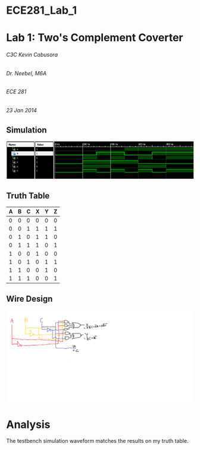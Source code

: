 ECE281_Lab_1
==========

# Lab 1:  Two's Complement Coverter
###### C3C Kevin Cabusora
###### Dr. Neebel, M6A
###### ECE 281
###### 23 Jan 2014

## Simulation

![alt text][Lab1_Simulation.png]

[Lab1_Simulation.png]: https://github.com/KevinCabusora/ECE281_Lab1/blob/master/Lab%201_Simulation.png?raw=true "Lab1_Simulation.png"

## Truth Table

| A | B | C | X | Y | Z |
|---|---|---|---|---|---|
| 0 | 0 | 0 | 0 | 0 | 0 |
| 0 | 0 | 1 | 1 | 1 | 1 |
| 0 | 1 | 0 | 1 | 1 | 0 |
| 0 | 1 | 1 | 1 | 0 | 1 |
| 1 | 0 | 0 | 1 | 0 | 0 |
| 1 | 0 | 1 | 0 | 1 | 1 |
| 1 | 1 | 0 | 0 | 1 | 0 |
| 1 | 1 | 1 | 0 | 0 | 1 |


## Wire Design

![alt text][Lab1_WireDesign.png]

[Lab1_WireDesign.png]: https://github.com/KevinCabusora/ECE281_Lab1/blob/master/Lab1_WireDesign.png?raw=true "Lab1_WireDesign.png"

# Analysis

The testbench simulation waveform matches the results on my truth table.
